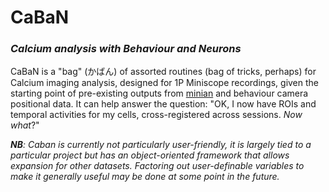 # CaBaN
### _Calcium analysis with Behaviour and Neurons_

CaBaN is a "bag" (かばん) of assorted routines (bag of tricks, perhaps) for Calcium imaging analysis, designed for 1P Miniscope recordings, given the starting point of pre-existing outputs from [minian](https://minian.readthedocs.io/en/stable/) and behaviour camera positional data. It can help answer the question: "OK, I now have ROIs and temporal activities for my cells, cross-registered across sessions. *Now what*?"

***NB**: Caban is currently not particularly user-friendly, it is largely tied to a particular project but has an object-oriented framework that allows expansion for other datasets. Factoring out user-definable variables to make it generally useful may be done at some point in the future.*
